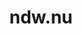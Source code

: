 ---
layout: post
title: "ndw.nu"
internal_url: "/dutchgov/ndw.nu.html"
subdomains_count: 73
all_subdomains_count: 96
urls_count: 71
ssl_rank: 0
http_rank: 52.422535211268
url_link: /data/ndw.nu/urls.txt
all_subdomains_link: /data/ndw.nu/all_subdomains.txt
subdomains_link: /data/ndw.nu/subdomains.txt
categories: dutchgov
---